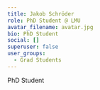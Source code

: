 ```yaml
---
title: Jakob Schröder
role: PhD Student @ LMU
avatar_filename: avatar.jpg
bio: PhD Student
social: []
superuser: false
user_groups:
  - Grad Students
---
```

PhD Student